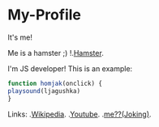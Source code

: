 # My-Profile
It's me!

Me is a hamster ;)
!.[Hamster](https://www.google.com/url?sa=i&url=https%3A%2F%2Fru.pinterest.com%2Fpin%2F681239881147374092%2F&psig=AOvVaw2h0TM6lq60IOq8S9lQACWo&ust=1730122310010000&source=images&cd=vfe&opi=89978449&ved=0CBQQjRxqFwoTCPiCh67jrokDFQAAAAAdAAAAABAE).

I'm JS developer! This is an example:
```javascript
function homjak(onclick) {
playsound(ljagushka)
}
```

Links:
.[Wikipedia](https://ru.wikipedia.org/wiki/%D0%97%D0%B0%D0%B3%D0%BB%D0%B0%D0%B2%D0%BD%D0%B0%D1%8F_%D1%81%D1%82%D1%80%D0%B0%D0%BD%D0%B8%D1%86%D0%B0).
.[Youtube](https://www.youtube.com/?app=desktop&gl=UA&hl=uk).
.[me??(Joking)](https://visia.com.ua/product/obkladynka-na-pasport-bober-kurva-bobr-kurwa/).

